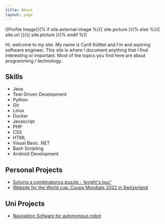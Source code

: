 ```yaml
---
title: About
layout: page
---
```

![Profile Image]({% if site.external-image %}{{ site.picture }}{% else %}{{ site.url }}/{{ site.picture }}{% endif %})

<p>Hi, welcome to my site. My name is Cyrill Kütttel and I'm and aspiring software engineer. This site is where I document anything that I find interesting or important. Most of the topics you find here are about programming / technology. </p>


<h2>Skills</h2>

<ul class="skill-list">
	<li>Java</li>
	<li>Test-Driven Development</li>
	<li>Python</li>
	<li>Git</li>
    <li>Linux</li>
	<li>Docker </li>
	<li>Javascript</li>
	<li>PHP</li>
	<li>CSS</li>
	<li>HTML</li>
	<li>Visual Basic .NET</li>
	<li>Bash Scripting</li>
	<li>Android Development </li>
</ul>

<h2>Personal Projects</h2>
<ul>
	<li><a href="https://github.com/cyrillkuettel/knights-tour">Solving a combinatorics puzzle ‐ 'knight's tour'</a></li>
	<li><a href="https://www.coupemondiale.ch/">Website for the World cup: Coupe Mondiale 2022 in Switzerland</a></li>
</ul>

<h2>Uni Projects</h2>
<ul>
	<li><a href="ttps://github.com/cyrillkuettel/ecstatic-pilot">Navigation Sofware for autonomous robot</a></li>
</ul>